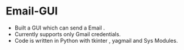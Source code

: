 # Email-GUI

- Built a GUI which can send a Email .
- Currently supports only Gmail credentials.
- Code is written in Python with tkinter , yagmail and Sys Modules.
